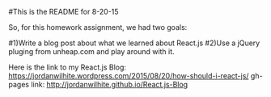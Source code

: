 #This is the README for 8-20-15

So, for this homework assignment, we had two goals:

#1)Write a blog post about what we learned about React.js
#2)Use a jQuery pluging from unheap.com and play around with it.

Here is the link to my React.js Blog: https://jordanwilhite.wordpress.com/2015/08/20/how-should-i-react-js/
gh-pages link: http://jordanwilhite.github.io/React.js-Blog
